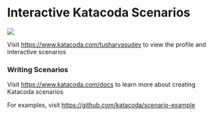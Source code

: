 # Interactive Katacoda Scenarios

[![](http://shields.katacoda.com/katacoda/tusharvasudev/count.svg)](https://www.katacoda.com/tusharvasudev "Get your profile on Katacoda.com")

Visit https://www.katacoda.com/tusharvasudev to view the profile and interactive scenarios

### Writing Scenarios
Visit https://www.katacoda.com/docs to learn more about creating Katacoda scenarios

For examples, visit https://github.com/katacoda/scenario-example
